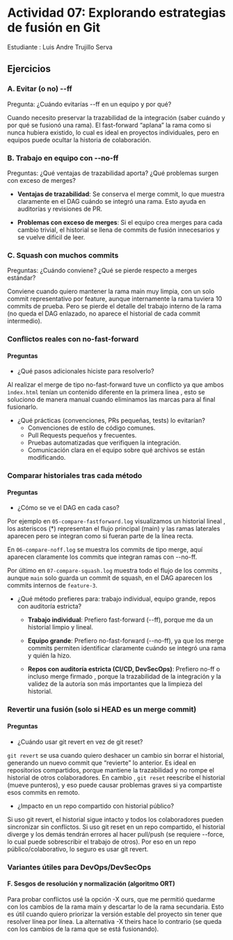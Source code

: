 # Actividad 07: Explorando estrategias de fusión en Git
Estudiante : Luis Andre Trujillo Serva
## Ejercicios
### A. Evitar (o no) --ff
Pregunta: ¿Cuándo evitarías --ff en un equipo y por qué?

Cuando necesito preservar la trazabilidad de la integración (saber cuándo y por qué se fusionó una rama).
El fast-forward “aplana” la rama como si nunca hubiera existido, lo cual es ideal en proyectos individuales, pero en equipos puede ocultar la historia de colaboración.

### B. Trabajo en equipo con --no-ff
Preguntas: ¿Qué ventajas de trazabilidad aporta? ¿Qué problemas surgen con exceso de merges?

- **Ventajas de trazabilidad**: Se conserva el merge commit, lo que muestra claramente en el DAG cuándo se integró una rama. Esto ayuda en auditorías y revisiones de PR.

- **Problemas con exceso de merges**: Si el equipo crea merges para cada cambio trivial, el historial se llena de commits de fusión innecesarios y se vuelve difícil de leer.

### C. Squash con muchos commits
Preguntas: ¿Cuándo conviene? ¿Qué se pierde respecto a merges estándar?

Conviene cuando quiero mantener la rama main muy limpia, con un solo commit representativo por feature, aunque internamente la rama tuviera 10 commits de prueba. Pero se pierde el detalle del trabajo interno de la rama (no queda el DAG enlazado, no aparece el historial de cada commit intermedio).

### Conflictos reales con no-fast-forward
#### Preguntas
- ¿Qué pasos adicionales hiciste para resolverlo?
  
Al realizar el merge de tipo no-fast-forward tuve un conflicto ya que ambos `ìndex.html` tenían un contenido diferente en la primera linea , esto se soluciono de manera manual cuando eliminamos las marcas para al final fusionarlo.

- ¿Qué prácticas (convenciones, PRs pequeñas, tests) lo evitarían?
    - Convenciones de estilo de código comunes.
    - Pull Requests pequeños y frecuentes.
    - Pruebas automatizadas que verifiquen la integración.
    - Comunicación clara en el equipo sobre qué archivos se están modificando.

### Comparar historiales tras cada método
#### Preguntas
- ¿Cómo se ve el DAG en cada caso?
  
Por ejemplo en `05-compare-fastforward.log` visualizamos un historial lineal , los asteriscos (*) representan el flujo principal (main) y las ramas laterales aparecen pero se integran como si fueran parte de la línea recta. 

En `06-compare-noff.log` se muestra los commits de tipo merge, aquí aparecen claramente los commits que integran ramas con --no-ff.

Por último en `07-compare-squash.log` muestra todo el flujo de los commits , aunque `main` solo guarda un commit de squash, en el DAG aparecen los commits internos de `feature-3`.

- ¿Qué método prefieres para: trabajo individual, equipo grande, repos con auditoría estricta?

    - **Trabajo individual**:
Prefiero fast-forward (--ff), porque me da un historial limpio y lineal.
    - **Equipo grande**:
Prefiero no-fast-forward (--no-ff), ya que los merge commits permiten identificar claramente cuándo se integró una rama y quién la hizo.

    - **Repos con auditoría estricta (CI/CD, DevSecOps)**:
Prefiero no-ff o incluso merge firmado , porque la trazabilidad de la integración y la validez de la autoría son más importantes que la limpieza del historial.

### Revertir una fusión (solo si HEAD es un merge commit)
#### Preguntas
- ¿Cuándo usar git revert en vez de git reset?
  
`git revert` se usa cuando quiero deshacer un cambio sin borrar el historial, generando un nuevo commit que “revierte” lo anterior.
Es ideal en repositorios compartidos, porque mantiene la trazabilidad y no rompe el historial de otros colaboradores.
En cambio , `git reset` reescribe el historial (mueve punteros), y eso puede causar problemas graves si ya compartiste esos commits en remoto.    

- ¿Impacto en un repo compartido con historial público?
  
Si uso git revert, el historial sigue intacto y todos los colaboradores pueden sincronizar sin conflictos.
Si uso git reset en un repo compartido, el historial diverge y los demás tendrán errores al hacer pull/push (se requiere --force, lo cual puede sobrescribir el trabajo de otros).
Por eso en un repo público/colaborativo, lo seguro es usar git revert.

### Variantes útiles para DevOps/DevSecOps
#### F. Sesgos de resolución y normalización (algoritmo ORT)

Para probar conflictos usé la opción -X ours, que me permitió quedarme con los cambios de la rama main y descartar lo de la rama secundaria. Esto es útil cuando quiero priorizar la versión estable del proyecto sin tener que resolver línea por línea. La alternativa -X theirs hace lo contrario (se queda con los cambios de la rama que se está fusionando).
